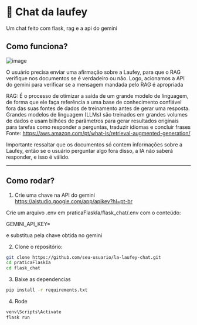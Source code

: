 # 🐇 Chat da laufey

Um chat feito com flask, rag e a api do gemini

## Como funciona?

![image](https://github.com/user-attachments/assets/3bc90ae1-2d7d-48c8-926a-4abd0fb1633a)


O usuário precisa enviar uma afirmação sobre a Laufey, para que o RAG verifique nos documentos se é verdadeiro ou não. Logo, acionamos a API do gemini para verificar se a mensagem mandada pelo RAG é apropriada

RAG: É o processo de otimizar a saída de um grande modelo de linguagem, de forma que ele faça referência a uma base de conhecimento confiável fora das suas fontes de dados de treinamento antes de gerar uma resposta. Grandes modelos de linguagem (LLMs) são treinados em grandes volumes de dados e usam bilhões de parâmetros para gerar resultados originais para tarefas como responder a perguntas, traduzir idiomas e concluir frases
Fonte: https://aws.amazon.com/pt/what-is/retrieval-augmented-generation/

Importante ressaltar que os documentos só contem informações sobre a Laufey, então se o usuário perguntar algo fora disso, a IA não saberá responder, e isso é válido.

---

## Como rodar?

1. Crie uma chave na API do gemini
https://aistudio.google.com/app/apikey?hl=pt-br

Crie um arquivo .env em praticaFlaskIa/flask_chat/.env com o conteúdo:

GEMINI_API_KEY=<chave>

e substitua <chave> pela chave obtida no gemini

2. Clone o repositório:

```bash
git clone https://github.com/seu-usuario/la-laufey-chat.git
cd praticaFlaskIa
cd flask_chat
```

3. Baixe as dependencias

```bash
pip install -r requirements.txt
```

4. Rode

```bash
venv\Scripts\Activate
flask run
```
